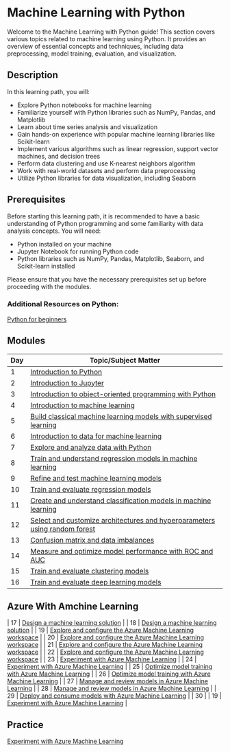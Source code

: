 # Machine Learning with Python

Welcome to the Machine Learning with Python guide! This section covers various topics related to machine learning using Python. It provides an overview of essential concepts and techniques, including data preprocessing, model training, evaluation, and visualization.

## Description

In this learning path, you will:

- Explore Python notebooks for machine learning
- Familiarize yourself with Python libraries such as NumPy, Pandas, and Matplotlib
- Learn about time series analysis and visualization
- Gain hands-on experience with popular machine learning libraries like Scikit-learn
- Implement various algorithms such as linear regression, support vector machines, and decision trees
- Perform data clustering and use K-nearest neighbors algorithm
- Work with real-world datasets and perform data preprocessing
- Utilize Python libraries for data visualization, including Seaborn

## Prerequisites

Before starting this learning path, it is recommended to have a basic understanding of Python programming and some familiarity with data analysis concepts. You will need:

- Python installed on your machine
- Jupyter Notebook for running Python code
- Python libraries such as NumPy, Pandas, Matplotlib, Seaborn, and Scikit-learn installed

Please ensure that you have the necessary prerequisites set up before proceeding with the modules.

### Additional Resources on Python:
[Python for beginners](https://learn.microsoft.com/en-us/training/paths/beginner-python/)

## Modules

| Day   | Topic/Subject Matter                                                                |
| ------| ----------------------------------------------------------------------------------- |
| 1     | [	Introduction to Python](https://www.google.com/url?q=https://learn.microsoft.com/en-us/training/modules/intro-to-python/&sa=D&source=editors&ust=1723135780850795&usg=AOvVaw1VI4WlSYOD8qhHnEEnCbeD) |
| 2     | [Introduction to Jupyter](https://www.google.com/url?q=https://learn.microsoft.com/en-us/training/modules/python-create-run-jupyter-notebook/&sa=D&source=editors&ust=1723135780851166&usg=AOvVaw2GwEn97pJMEAMUW6zAVa04)                                 |
| 3     | [Introduction to object-oriented programming with Python](https://www.google.com/url?q=https://learn.microsoft.com/en-us/training/modules/python-object-oriented-programming/&sa=D&source=editors&ust=1723135780851288&usg=AOvVaw0MxSBMqpE2V29JnEMc66xL)                                    |
| 4     | [	Introduction to machine learning](https://www.google.com/url?q=https://learn.microsoft.com/en-us/training/modules/introduction-to-machine-learning/&sa=D&source=editors&ust=1723135780851407&usg=AOvVaw1iCFfnznjq7YCwcdrXrL14)                                    |
| 5     | [Build classical machine learning models with supervised learning](https://www.google.com/url?q=https://learn.microsoft.com/en-us/training/modules/introduction-to-classical-machine-learning/&sa=D&source=editors&ust=1723135780851496&usg=AOvVaw0hfv5BZ9e3p686HJveUbWO)                                    |
| 6     | [Introduction to data for machine learning](https://www.google.com/url?q=https://learn.microsoft.com/en-us/training/modules/introduction-to-data-for-machine-learning/&sa=D&source=editors&ust=1723135780851591&usg=AOvVaw2242SDuwmUGS3dzcdFKPsz)                                      |
| 7     | [Explore and analyze data with Python](https://www.google.com/url?q=https://learn.microsoft.com/en-us/training/modules/explore-analyze-data-with-python/&sa=D&source=editors&ust=1723135780851717&usg=AOvVaw0lZ9UVShihP6RPWVFul2CY)                          |
| 8     | [Train and understand regression models in machine learning](https://www.google.com/url?q=https://learn.microsoft.com/en-us/training/modules/understand-regression-machine-learning/&sa=D&source=editors&ust=1723135780851841&usg=AOvVaw2-MCSOdyQ8BEpjE32hDw4P)                          |
| 9     | [Refine and test machine learning models](https://www.google.com/url?q=https://learn.microsoft.com/en-us/training/modules/test-machine-learning-models/&sa=D&source=editors&ust=1723135780852000&usg=AOvVaw0EOK7fF63aB-IJ9JYTIun9)                         |
| 10    | [Train and evaluate regression models]([https://youtu.be/eXoJER3hCb8](https://www.google.com/url?q=https://learn.microsoft.com/en-us/training/modules/train-evaluate-regression-models/&sa=D&source=editors&ust=1723135780852085&usg=AOvVaw2HFqFBUF507wDc3xxFT_Ee))                         |
| 11    | [	Create and understand classification models in machine learning](https://www.google.com/url?q=https://learn.microsoft.com/en-us/training/modules/understand-classification-machine-learning/&sa=D&source=editors&ust=1723135780852197&usg=AOvVaw3bOQCRkyAL8irQD-OreFRa)                       |
| 12    | [Select and customize architectures and hyperparameters using random forest]((https://www.google.com/url?q=https://learn.microsoft.com/en-us/training/modules/machine-learning-architectures-and-hyperparameters/&sa=D&source=editors&ust=1723135780852289&usg=AOvVaw3F8TY2eyr4yku-I24Q9-rD))                     |
| 13    | [Confusion matrix and data imbalances](https://www.google.com/url?q=https://learn.microsoft.com/en-us/training/modules/machine-learning-confusion-matrix/&sa=D&source=editors&ust=1723135780852377&usg=AOvVaw0ETMgYvCduAK8tttzhzHZ_)                          |
| 14    | [Measure and optimize model performance with ROC and AUC](https://www.google.com/url?q=https://learn.microsoft.com/en-us/training/modules/optimize-model-performance-roc-auc/&sa=D&source=editors&ust=1723135780852456&usg=AOvVaw3RgrWLTxteBv42krvBy0ck)                          |
| 15    | [Train and evaluate clustering models](https://www.google.com/url?q=https://learn.microsoft.com/en-us/training/modules/train-evaluate-cluster-models/&sa=D&source=editors&ust=1723135780852563&usg=AOvVaw1yh-v17ku2pWk8iSBBku5U)                            |
| 16    | [Train and evaluate deep learning models](https://www.google.com/url?q=https://learn.microsoft.com/en-us/training/modules/train-evaluate-deep-learn-models/&sa=D&source=editors&ust=1723135780852677&usg=AOvVaw2ay17GStKgt1n11lV7gngw)                            |
## Azure With Amchine Learning
| 17    | [Design a machine learning solution](https://learn.microsoft.com/en-us/training/paths/design-machine-learning-solution/)                            |
| 18    | [Design a machine learning solution](https://learn.microsoft.com/en-us/training/paths/design-machine-learning-solution/)                            |
| 19    | [Explore and configure the Azure Machine Learning workspace](https://learn.microsoft.com/en-us/training/paths/explore-azure-machine-learning-workspace/)                                      |
| 20    | [Explore and configure the Azure Machine Learning workspace](https://learn.microsoft.com/en-us/training/paths/explore-azure-machine-learning-workspace/)                                      |
| 21    | [Explore and configure the Azure Machine Learning workspace](https://learn.microsoft.com/en-us/training/paths/explore-azure-machine-learning-workspace/)                                      |
| 22    | [Explore and configure the Azure Machine Learning workspace](https://learn.microsoft.com/en-us/training/paths/explore-azure-machine-learning-workspace/)                                      |
| 23    | [Experiment with Azure Machine Learning](https://learn.microsoft.com/en-us/training/paths/automate-machine-learning-model-selection-azure-machine-learning/)                                      |
| 24    | [Experiment with Azure Machine Learning](https://learn.microsoft.com/en-us/training/paths/automate-machine-learning-model-selection-azure-machine-learning/)                                      |
| 25    | [Optimize model training with Azure Machine Learning](https://learn.microsoft.com/en-us/training/paths/use-azure-machine-learning-pipelines-for-automation/)                                      |
| 26    | [Optimize model training with Azure Machine Learning](https://learn.microsoft.com/en-us/training/paths/use-azure-machine-learning-pipelines-for-automation/)                                      |
| 27    | [Manage and review models in Azure Machine Learning](https://learn.microsoft.com/en-us/training/paths/manage-review-models-azure-machine-learning/)                                      |
| 28    | [Manage and review models in Azure Machine Learning](https://learn.microsoft.com/en-us/training/paths/manage-review-models-azure-machine-learning/)                                      |
| 29    | [Deploy and consume models with Azure Machine Learning](https://learn.microsoft.com/en-us/training/paths/deploy-consume-models-azure-machine-learning/)                                      |
| 30    | | 19    | [Experiment with Azure Machine Learning](https://learn.microsoft.com/en-us/training/paths/automate-machine-learning-model-selection-azure-machine-learning/)                                      |   

## Practice 
[Experiment with Azure Machine Learning](https://learn.microsoft.com/en-us/training/paths/automate-machine-learning-model-selection-azure-machine-learning/)               
